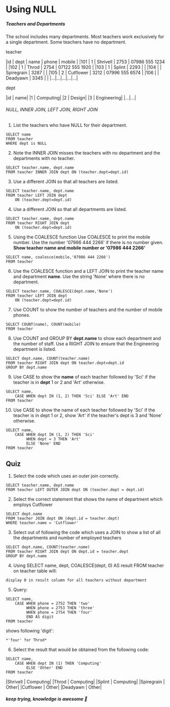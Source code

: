 # Using NULL

##### Teachers and Departments

The school includes many departments. Most teachers work exclusively for a single department. Some teachers have no department.


teacher

|id | dept | name | phone | mobile |
|101 | 1 | Shrivell | 2753 | 07986 555 1234 |
|102 | 1 | Throd  | 2754  | 07122 555 1920 |
|103 | 1 | Splint | 2293 |  |
|104 | 	 | Spiregrain | 3287 | | 
|105 | 2 | 	Cutflower | 3212 | 07996 555 6574 |
|106 | 	 | Deadyawn | 3345 | |
|...|...|...|...|...|

dept

|id | name|
|1 | Computing|
|2 | Design|
|3 | Engineering|
|...|...|

###### NULL, INNER JOIN, LEFT JOIN, RIGHT JOIN

1. List the teachers who have NULL for their department.

```
SELECT name 
FROM teacher 
WHERE dept is NULL
```

2. Note the INNER JOIN misses the teachers with no department and the departments with no teacher.

```
SELECT teacher.name, dept.name
FROM teacher INNER JOIN dept ON (teacher.dept=dept.id)
```

3. Use a different JOIN so that all teachers are listed.

```
SELECT teacher.name, dept.name
FROM teacher LEFT JOIN dept
    ON (teacher.dept=dept.id)
```

4. Use a different JOIN so that all departments are listed.

```
SELECT teacher.name, dept.name
FROM teacher RIGHT JOIN dept
    ON (teacher.dept=dept.id)
```


5. Using the COALESCE function
Use COALESCE to print the mobile number. Use the number '07986 444 2266' if there is no number given. **Show teacher name and mobile number or '07986 444 2266'**

```
SELECT name, coalesce(mobile,'07986 444 2266') 
FROM teacher
```

6. Use the COALESCE function and a LEFT JOIN to print the teacher name and department **name**. Use the string 'None' where there is no department.

```
SELECT teacher.name, COALESCE(dept.name,'None')
FROM teacher LEFT JOIN dept
    ON (teacher.dept=dept.id)
```

7. Use COUNT to show the number of teachers and the number of mobile phones.

```
SELECT COUNT(name), COUNT(mobile) 
FROM teacher
```

8. Use COUNT and GROUP BY **dept.name** to show each department and the number of staff. Use a RIGHT JOIN to ensure that the Engineering department is listed.

```
SELECT dept.name, COUNT(teacher.name) 
FROM teacher RIGHT JOIN dept ON teacher.dept=dept.id 
GROUP BY dept.name
```

9. Use CASE to show the **name** of each teacher followed by 'Sci' if the teacher is in **dept** 1 or 2 and 'Art' otherwise.

```
SELECT name, 
    CASE WHEN dept IN (1, 2) THEN 'Sci' ELSE 'Art' END 
FROM teacher
```

10. Use CASE to show the name of each teacher followed by 'Sci' if the teacher is in dept 1 or 2, show 'Art' if the teacher's dept is 3 and 'None' otherwise.

```
SELECT name, 
    CASE WHEN dept IN (1, 2) THEN 'Sci' 
         WHEN dept = 3 THEN 'Art' 
         ELSE 'None' END 
FROM teacher
```

## Quiz

1. Select the code which uses an outer join correctly.

```
SELECT teacher.name, dept.name 
FROM teacher LEFT OUTER JOIN dept ON (teacher.dept = dept.id)
```

2. Select the correct statement that shows the name of department which employs Cutflower

```
SELECT dept.name 
FROM teacher JOIN dept ON (dept.id = teacher.dept) 
WHERE teacher.name = 'Cutflower'
```

3. Select out of following the code which uses a JOIN to show a list of all the departments and number of employed teachers

```
SELECT dept.name, COUNT(teacher.name) 
FROM teacher RIGHT JOIN dept ON dept.id = teacher.dept 
GROUP BY dept.name
```

4. Using SELECT name, dept, COALESCE(dept, 0) AS result FROM teacher on teacher table will:

```
display 0 in result column for all teachers without department
```

5. Query:

```
SELECT name,
    CASE WHEN phone = 2752 THEN 'two'
         WHEN phone = 2753 THEN 'three'
         WHEN phone = 2754 THEN 'four'
         END AS digit
FROM teacher
```

shows following 'digit':

```
*'four' for Throd*
```

6. Select the result that would be obtained from the following code:

```
SELECT name, 
    CASE WHEN dept IN (1) THEN 'Computing' 
         ELSE 'Other' END 
FROM teacher
```

|Shrivell | Computing|
|Throd | Computing|
|Splint | Computing|
|Spiregrain | Other|
|Cutflower | Other|
|Deadyawn | Other|

##### *keep trying, knowledge is awesome*  :facepunch: